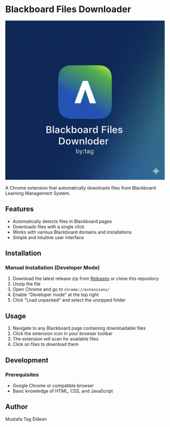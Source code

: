 # Blackboard Files Downloader

![Blackboard Files Downloader Logo](2198f8fd-a677-4d24-9c66-9b45c482fee0.png)

A Chrome extension that automatically downloads files from Blackboard Learning Management System.

## Features

- Automatically detects files in Blackboard pages
- Downloads files with a single click
- Works with various Blackboard domains and installations
- Simple and intuitive user interface

## Installation

### Manual Installation (Developer Mode)

1. Download the latest release zip from [Releases](https://github.com/TAGOOZ/blackboard-downloader/releases) or clone this repository
2. Unzip the file
3. Open Chrome and go to `chrome://extensions/`
4. Enable "Developer mode" at the top right
5. Click "Load unpacked" and select the unzipped folder

## Usage

1. Navigate to any Blackboard page containing downloadable files
2. Click the extension icon in your browser toolbar
3. The extension will scan for available files
4. Click on files to download them

## Development

### Prerequisites

- Google Chrome or compatible browser
- Basic knowledge of HTML, CSS, and JavaScript

## Author

Mustafa Tag Eldeen